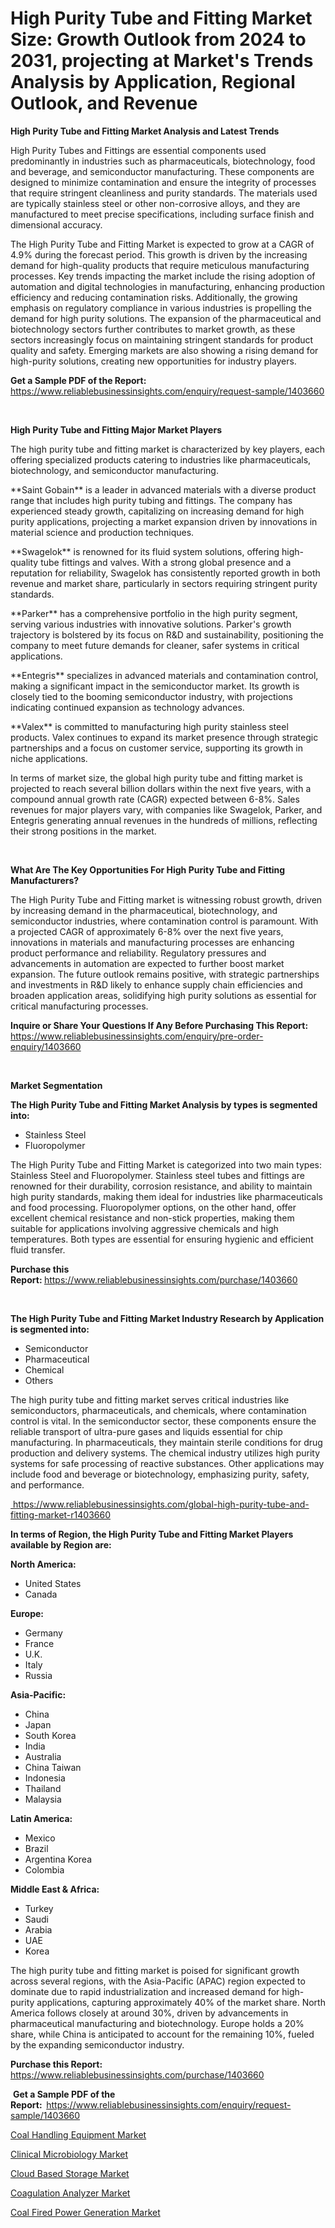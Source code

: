 <p><h1>High Purity Tube and Fitting Market Size: Growth Outlook from 2024 to 2031, projecting at Market's Trends Analysis by Application, Regional Outlook, and Revenue</h1></p><p><strong>High Purity Tube and Fitting Market Analysis and Latest Trends</strong></p>
<p><p>High Purity Tubes and Fittings are essential components used predominantly in industries such as pharmaceuticals, biotechnology, food and beverage, and semiconductor manufacturing. These components are designed to minimize contamination and ensure the integrity of processes that require stringent cleanliness and purity standards. The materials used are typically stainless steel or other non-corrosive alloys, and they are manufactured to meet precise specifications, including surface finish and dimensional accuracy.</p><p>The High Purity Tube and Fitting Market is expected to grow at a CAGR of 4.9% during the forecast period. This growth is driven by the increasing demand for high-quality products that require meticulous manufacturing processes. Key trends impacting the market include the rising adoption of automation and digital technologies in manufacturing, enhancing production efficiency and reducing contamination risks. Additionally, the growing emphasis on regulatory compliance in various industries is propelling the demand for high purity solutions. The expansion of the pharmaceutical and biotechnology sectors further contributes to market growth, as these sectors increasingly focus on maintaining stringent standards for product quality and safety. Emerging markets are also showing a rising demand for high-purity solutions, creating new opportunities for industry players.</p></p>
<p><strong>Get a Sample PDF of the Report:&nbsp;</strong> <a href="https://www.reliablebusinessinsights.com/enquiry/request-sample/1403660?utm_campaign=1509&utm_medium=2&utm_source=Github&utm_content=ia&utm_term=23102024&utm_id=high-purity-tube-and-fitting">https://www.reliablebusinessinsights.com/enquiry/request-sample/1403660</a></p>
<p>&nbsp;</p>
<p><strong>High Purity Tube and Fitting Major Market Players</strong></p>
<p><p>The high purity tube and fitting market is characterized by key players, each offering specialized products catering to industries like pharmaceuticals, biotechnology, and semiconductor manufacturing. </p><p>**Saint Gobain** is a leader in advanced materials with a diverse product range that includes high purity tubing and fittings. The company has experienced steady growth, capitalizing on increasing demand for high purity applications, projecting a market expansion driven by innovations in material science and production techniques.</p><p>**Swagelok** is renowned for its fluid system solutions, offering high-quality tube fittings and valves. With a strong global presence and a reputation for reliability, Swagelok has consistently reported growth in both revenue and market share, particularly in sectors requiring stringent purity standards.</p><p>**Parker** has a comprehensive portfolio in the high purity segment, serving various industries with innovative solutions. Parker's growth trajectory is bolstered by its focus on R&D and sustainability, positioning the company to meet future demands for cleaner, safer systems in critical applications.</p><p>**Entegris** specializes in advanced materials and contamination control, making a significant impact in the semiconductor market. Its growth is closely tied to the booming semiconductor industry, with projections indicating continued expansion as technology advances.</p><p>**Valex** is committed to manufacturing high purity stainless steel products. Valex continues to expand its market presence through strategic partnerships and a focus on customer service, supporting its growth in niche applications.</p><p>In terms of market size, the global high purity tube and fitting market is projected to reach several billion dollars within the next five years, with a compound annual growth rate (CAGR) expected between 6-8%. Sales revenues for major players vary, with companies like Swagelok, Parker, and Entegris generating annual revenues in the hundreds of millions, reflecting their strong positions in the market.</p></p>
<p>&nbsp;</p>
<p><strong>What Are The Key Opportunities For High Purity Tube and Fitting Manufacturers?</strong></p>
<p><p>The High Purity Tube and Fitting market is witnessing robust growth, driven by increasing demand in the pharmaceutical, biotechnology, and semiconductor industries, where contamination control is paramount. With a projected CAGR of approximately 6-8% over the next five years, innovations in materials and manufacturing processes are enhancing product performance and reliability. Regulatory pressures and advancements in automation are expected to further boost market expansion. The future outlook remains positive, with strategic partnerships and investments in R&D likely to enhance supply chain efficiencies and broaden application areas, solidifying high purity solutions as essential for critical manufacturing processes.</p></p>
<p><strong>Inquire or Share Your Questions If Any Before Purchasing This Report:</strong> <a href="https://www.reliablebusinessinsights.com/enquiry/pre-order-enquiry/1403660?utm_campaign=1509&utm_medium=2&utm_source=Github&utm_content=ia&utm_term=23102024&utm_id=high-purity-tube-and-fitting">https://www.reliablebusinessinsights.com/enquiry/pre-order-enquiry/1403660</a></p>
<p>&nbsp;</p>
<p><strong>Market Segmentation</strong></p>
<p><strong>The High Purity Tube and Fitting Market Analysis by types is segmented into:</strong></p>
<p><ul><li>Stainless Steel</li><li>Fluoropolymer</li></ul></p>
<p><p>The High Purity Tube and Fitting Market is categorized into two main types: Stainless Steel and Fluoropolymer. Stainless steel tubes and fittings are renowned for their durability, corrosion resistance, and ability to maintain high purity standards, making them ideal for industries like pharmaceuticals and food processing. Fluoropolymer options, on the other hand, offer excellent chemical resistance and non-stick properties, making them suitable for applications involving aggressive chemicals and high temperatures. Both types are essential for ensuring hygienic and efficient fluid transfer.</p></p>
<p><strong>Purchase this Report:&nbsp;</strong><a href="https://www.reliablebusinessinsights.com/purchase/1403660?utm_campaign=1509&utm_medium=2&utm_source=Github&utm_content=ia&utm_term=23102024&utm_id=high-purity-tube-and-fitting">https://www.reliablebusinessinsights.com/purchase/1403660</a></p>
<p>&nbsp;</p>
<p><strong>The High Purity Tube and Fitting Market Industry Research by Application is segmented into:</strong></p>
<p><ul><li>Semiconductor</li><li>Pharmaceutical</li><li>Chemical</li><li>Others</li></ul></p>
<p><p>The high purity tube and fitting market serves critical industries like semiconductors, pharmaceuticals, and chemicals, where contamination control is vital. In the semiconductor sector, these components ensure the reliable transport of ultra-pure gases and liquids essential for chip manufacturing. In pharmaceuticals, they maintain sterile conditions for drug production and delivery systems. The chemical industry utilizes high purity systems for safe processing of reactive substances. Other applications may include food and beverage or biotechnology, emphasizing purity, safety, and performance.</p></p>
<p><a href="https://www.reliablebusinessinsights.com/global-high-purity-tube-and-fitting-market-r1403660?utm_campaign=1509&utm_medium=2&utm_source=Github&utm_content=ia&utm_term=23102024&utm_id=high-purity-tube-and-fitting">&nbsp;https://www.reliablebusinessinsights.com/global-high-purity-tube-and-fitting-market-r1403660</a></p>
<p><strong>In terms of Region, the High Purity Tube and Fitting Market Players available by Region are:</strong></p>
<p>
    <p> <strong> North America: </strong>
        <ul>
            <li>United States</li>
            <li>Canada</li>
        </ul>
        </p> 
    <p> <strong> Europe: </strong>
        <ul>
            <li>Germany</li>
            <li>France</li>
            <li>U.K.</li>
            <li>Italy</li>
            <li>Russia</li>
        </ul>
        </p> 
    <p> <strong> Asia-Pacific: </strong>
        <ul>
            <li>China</li>
            <li>Japan</li>
            <li>South Korea</li>
            <li>India</li>
            <li>Australia</li>
            <li>China Taiwan</li>
            <li>Indonesia</li>
            <li>Thailand</li>
            <li>Malaysia</li>
        </ul>
        </p> 
    <p> <strong> Latin America: </strong>
        <ul>
            <li>Mexico</li>
            <li>Brazil</li>
            <li>Argentina Korea</li>
            <li>Colombia</li>
        </ul>
        </p> 
    <p> <strong> Middle East & Africa: </strong>
        <ul>
            <li>Turkey</li>
            <li>Saudi</li>
            <li>Arabia</li>
            <li>UAE</li>
            <li>Korea</li>
        </ul>
    </p>
    </p>
<p><p>The high purity tube and fitting market is poised for significant growth across several regions, with the Asia-Pacific (APAC) region expected to dominate due to rapid industrialization and increased demand for high-purity applications, capturing approximately 40% of the market share. North America follows closely at around 30%, driven by advancements in pharmaceutical manufacturing and biotechnology. Europe holds a 20% share, while China is anticipated to account for the remaining 10%, fueled by the expanding semiconductor industry.</p></p>
<p><strong>Purchase this Report: </strong><a href="https://www.reliablebusinessinsights.com/purchase/1403660?utm_campaign=1509&utm_medium=2&utm_source=Github&utm_content=ia&utm_term=23102024&utm_id=high-purity-tube-and-fitting">https://www.reliablebusinessinsights.com/purchase/1403660</a></p>
<p>&nbsp;<strong>Get a Sample PDF of the Report:&nbsp;&nbsp;</strong><a href="https://www.reliablebusinessinsights.com/enquiry/request-sample/1403660?utm_campaign=1509&utm_medium=2&utm_source=Github&utm_content=ia&utm_term=23102024&utm_id=high-purity-tube-and-fitting">https://www.reliablebusinessinsights.com/enquiry/request-sample/1403660</a></p>
<p><strong></strong></p>
<p><p><a href="https://www.linkedin.com/pulse/emerging-opportunities-challenges-global-coal-handling-equipment-f73kf?utm_campaign=1509&utm_medium=2&utm_source=Github&utm_content=ia&utm_term=23102024&utm_id=high-purity-tube-and-fitting">Coal Handling Equipment Market</a></p><p><a href="https://www.linkedin.com/pulse/strategic-roadmap-success-global-clinical-microbiology-market-m1qef?utm_campaign=1509&utm_medium=2&utm_source=Github&utm_content=ia&utm_term=23102024&utm_id=high-purity-tube-and-fitting">Clinical Microbiology Market</a></p><p><a href="https://www.linkedin.com/pulse/cloud-based-storage-momentum-charting-83-cagr-path-2024-2031-ubfwf?utm_campaign=1509&utm_medium=2&utm_source=Github&utm_content=ia&utm_term=23102024&utm_id=high-purity-tube-and-fitting">Cloud Based Storage Market</a></p><p><a href="https://www.linkedin.com/pulse/global-coagulation-analyzer-market-focus-application-zwahf?utm_campaign=1509&utm_medium=2&utm_source=Github&utm_content=ia&utm_term=23102024&utm_id=high-purity-tube-and-fitting">Coagulation Analyzer Market</a></p><p><a href="https://www.linkedin.com/pulse/emerging-trends-coal-fired-power-generation-market-global-cuymf?utm_campaign=1509&utm_medium=2&utm_source=Github&utm_content=ia&utm_term=23102024&utm_id=high-purity-tube-and-fitting">Coal Fired Power Generation Market</a></p></p>